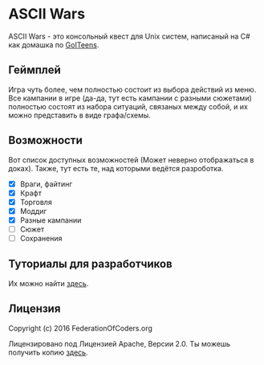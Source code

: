 # ASCII Wars
ASCII Wars - это консольный квест для Unix систем, написаный на C# как домашка по
[GoITeens](http://goiteens.goit.ua/language/ru/).

## Геймплей
Игра чуть более, чем полностью состоит из выбора действий из меню. Все кампании в игре (да-да,
тут есть кампании с разными сюжетами) полностью состоят из набора ситуаций, связаных между
собой, и их можно представить в виде графа/схемы.

## Возможности
Вот список доступных возможностей (Может неверно отображаться в доках). Также, тут есть те, над
которыми ведётся разроботка.

- [x] Враги, файтинг
- [x] Крафт
- [x] Торговля
- [x] Моддиг
- [x] Разные кампании
- [ ] Сюжет
- [ ] Сохранения

## Туториалы для разработчиков
Их можно найти
[здесь](https://github.com/fed-of-coders/ASCIIWars/blob/master/Tutorials/).

## Лицензия
Copyright (c) 2016 FederationOfCoders.org

Лицензировано под Лицензией Apache, Версии 2.0. Ты можешь получить копию
[здесь](http://www.apache.org/licenses/LICENSE-2.0).
